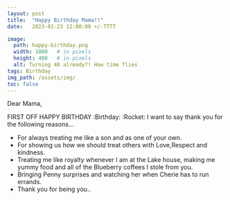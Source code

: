 ```yaml
---
layout: post
title:  "Happy Birthday Mama!!"
date:   2023-01-23 12:00:00 +/-TTTT

image:
  path: happy-birthday.png
  width: 1000   # in pixels
  height: 400   # in pixels
  alt: Turning 40 already?! How time flies
tags: Birthday
img_path: /assets/img/
toc: false
---
```


Dear Mama,

FIRST OFF HAPPY BIRTHDAY :Birthday: :Rocket:
I want to say thank you for the following reasons...

- For always treating me like a son and as one of your own.
- For showing us how we should treat others with Love,Respect and kindness.
- Treating me like royalty whenever I am at the Lake house, making me yummy food and all of the Blueberry coffees I stole from you.
- Bringing Penny surprises and watching her when Cherie has to run errands.
- Thank you for being you..